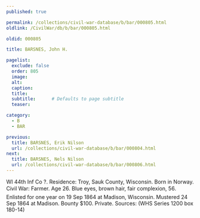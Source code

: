 ```yaml
---
published: true

permalink: /collections/civil-war-database/b/bar/000805.html
oldlink: /CivilWar/db/b/bar/000805.html

oldid: 000805

title: BARSNES, John H.

pagelist:
  exclude: false
  order: 805
  image: 
  alt:
  caption:
  title:
  subtitle:      # Defaults to page subtitle
  teaser:

category: 
  - B 
  - BAR

previous:
  title: BARSNES, Erik Nilson
  url: /collections/civil-war-database/b/bar/000804.html  
next:
  title: BARSNES, Nels Nilson
  url: /collections/civil-war-database/b/bar/000806.html   
---
```

WI 44th Inf Co ?. Residence: Troy, Sauk County, Wisconsin. Born in Norway. Civil War: Farmer. Age 26. Blue eyes, brown hair, fair complexion, 5&#146;6&#148;. Enlisted for one year on 19 Sep 1864 at Madison, Wisconsin. Mustered 24 Sep 1864 at Madison. Bounty $100. Private. Sources: (WHS Series 1200 box 180-14)